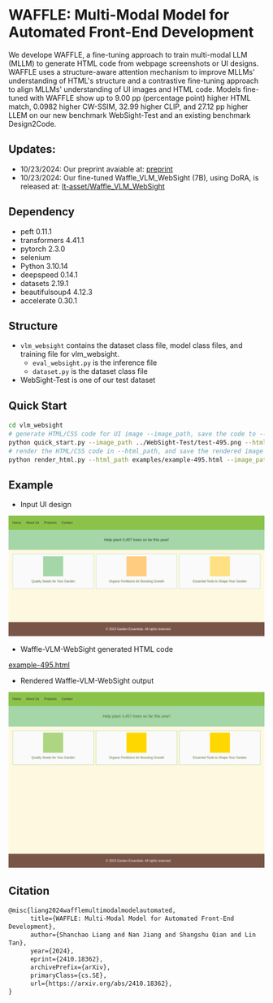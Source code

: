 # WAFFLE: Multi-Modal Model for Automated Front-End Development
We develope WAFFLE, a fine-tuning approach to train multi-modal LLM (MLLM) to generate HTML code from webpage screenshots or UI designs. WAFFLE uses a structure-aware attention mechanism to improve MLLMs' understanding of HTML's structure and a contrastive fine-tuning approach to align MLLMs' understanding of UI images and HTML code. Models fine-tuned with WAFFLE show up to 9.00 pp (percentage point) higher HTML match, 0.0982 higher CW-SSIM, 32.99 higher CLIP, and 27.12 pp higher LLEM on our new benchmark WebSight-Test and an existing benchmark Design2Code.

## Updates:
* 10/23/2024: Our preprint avaiable at: [preprint](https://arxiv.org/abs/2410.18362)
* 10/23/2024: Our fine-tuned Waffle_VLM_WebSight (7B), using DoRA, is released at: [lt-asset/Waffle_VLM_WebSight](https://huggingface.co/lt-asset/Waffle_VLM_WebSight)

## Dependency
- peft               0.11.1
- transformers       4.41.1
- pytorch       2.3.0
- selenium
- Python 3.10.14
- deepspeed          0.14.1
- datasets 2.19.1
- beautifulsoup4     4.12.3
- accelerate         0.30.1

## Structure
- `vlm_websight` contains the dataset class file, model class files, and training file for vlm_websight.
    - `eval_websight.py` is the inference file
    - `dataset.py` is the dataset class file
- WebSight-Test is one of our test dataset

## Quick Start
```bash
cd vlm_websight
# generate HTML/CSS code for UI image --image_path, save the code to --html_path
python quick_start.py --image_path ../WebSight-Test/test-495.png --html_path examples/example-495.html
# render the HTML/CSS code in --html_path, and save the rendered image to --image_path
python render_html.py --html_path examples/example-495.html --image_path examples/example-495.png
```

## Example
* Input UI design

![test-495.png](WebSight-Test/test-495.png)

* Waffle-VLM-WebSight generated HTML code

[example-495.html](vlm_websight/examples/example-495.html)

* Rendered Waffle-VLM-WebSight output

![example-495.html](vlm_websight/examples/example-495.png)


## Citation
```
@misc{liang2024wafflemultimodalmodelautomated,
      title={WAFFLE: Multi-Modal Model for Automated Front-End Development}, 
      author={Shanchao Liang and Nan Jiang and Shangshu Qian and Lin Tan},
      year={2024},
      eprint={2410.18362},
      archivePrefix={arXiv},
      primaryClass={cs.SE},
      url={https://arxiv.org/abs/2410.18362}, 
}
```